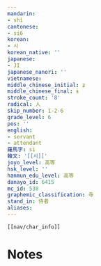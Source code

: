 ```yaml
---
mandarin:
- shì
cantonese:
- si6
korean:
- 시
korean_native: ''
japanese:
- JI
japanese_nanori: ''
vietnamese:
middle_chinese_initial: ʑ
middle_chinese_final: ɨ
stroke_count: '8'
radical: 人
skip_number: 1-2-6
grade_level: 6
pos: ''
english:
- servant
- attendant
羅馬字: si
韓文: '[[시]]'
joyo_level: 高等
hsk_level: ''
hanmun_edu_level: 高等
danayo_id: 6415
mc_id: 538
graphemic_classification: 寺
stand_in: 侍者
aliases:
---
```

```meta-bind-embed
[[nav/char_info]]
```

# Notes
